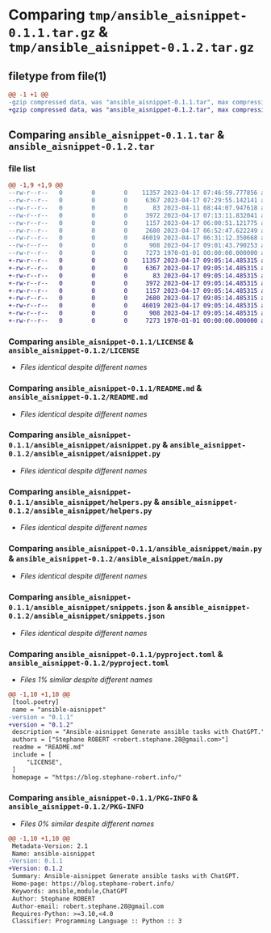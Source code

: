# Comparing `tmp/ansible_aisnippet-0.1.1.tar.gz` & `tmp/ansible_aisnippet-0.1.2.tar.gz`

## filetype from file(1)

```diff
@@ -1 +1 @@
-gzip compressed data, was "ansible_aisnippet-0.1.1.tar", max compression
+gzip compressed data, was "ansible_aisnippet-0.1.2.tar", max compression
```

## Comparing `ansible_aisnippet-0.1.1.tar` & `ansible_aisnippet-0.1.2.tar`

### file list

```diff
@@ -1,9 +1,9 @@
--rw-r--r--   0        0        0    11357 2023-04-17 07:46:59.777856 ansible_aisnippet-0.1.1/LICENSE
--rw-r--r--   0        0        0     6367 2023-04-17 07:29:55.142141 ansible_aisnippet-0.1.1/README.md
--rw-r--r--   0        0        0       83 2023-04-11 08:44:07.947618 ansible_aisnippet-0.1.1/ansible_aisnippet/__init__.py
--rw-r--r--   0        0        0     3972 2023-04-17 07:13:11.832041 ansible_aisnippet-0.1.1/ansible_aisnippet/aisnippet.py
--rw-r--r--   0        0        0     1157 2023-04-17 06:00:51.121775 ansible_aisnippet-0.1.1/ansible_aisnippet/helpers.py
--rw-r--r--   0        0        0     2680 2023-04-17 06:52:47.622249 ansible_aisnippet-0.1.1/ansible_aisnippet/main.py
--rw-r--r--   0        0        0    46019 2023-04-17 06:31:12.350668 ansible_aisnippet-0.1.1/ansible_aisnippet/snippets.json
--rw-r--r--   0        0        0      908 2023-04-17 09:01:43.790253 ansible_aisnippet-0.1.1/pyproject.toml
--rw-r--r--   0        0        0     7273 1970-01-01 00:00:00.000000 ansible_aisnippet-0.1.1/PKG-INFO
+-rw-r--r--   0        0        0    11357 2023-04-17 09:05:14.485315 ansible_aisnippet-0.1.2/LICENSE
+-rw-r--r--   0        0        0     6367 2023-04-17 09:05:14.485315 ansible_aisnippet-0.1.2/README.md
+-rw-r--r--   0        0        0       83 2023-04-17 09:05:14.485315 ansible_aisnippet-0.1.2/ansible_aisnippet/__init__.py
+-rw-r--r--   0        0        0     3972 2023-04-17 09:05:14.485315 ansible_aisnippet-0.1.2/ansible_aisnippet/aisnippet.py
+-rw-r--r--   0        0        0     1157 2023-04-17 09:05:14.485315 ansible_aisnippet-0.1.2/ansible_aisnippet/helpers.py
+-rw-r--r--   0        0        0     2680 2023-04-17 09:05:14.485315 ansible_aisnippet-0.1.2/ansible_aisnippet/main.py
+-rw-r--r--   0        0        0    46019 2023-04-17 09:05:14.485315 ansible_aisnippet-0.1.2/ansible_aisnippet/snippets.json
+-rw-r--r--   0        0        0      908 2023-04-17 09:05:14.485315 ansible_aisnippet-0.1.2/pyproject.toml
+-rw-r--r--   0        0        0     7273 1970-01-01 00:00:00.000000 ansible_aisnippet-0.1.2/PKG-INFO
```

### Comparing `ansible_aisnippet-0.1.1/LICENSE` & `ansible_aisnippet-0.1.2/LICENSE`

 * *Files identical despite different names*

### Comparing `ansible_aisnippet-0.1.1/README.md` & `ansible_aisnippet-0.1.2/README.md`

 * *Files identical despite different names*

### Comparing `ansible_aisnippet-0.1.1/ansible_aisnippet/aisnippet.py` & `ansible_aisnippet-0.1.2/ansible_aisnippet/aisnippet.py`

 * *Files identical despite different names*

### Comparing `ansible_aisnippet-0.1.1/ansible_aisnippet/helpers.py` & `ansible_aisnippet-0.1.2/ansible_aisnippet/helpers.py`

 * *Files identical despite different names*

### Comparing `ansible_aisnippet-0.1.1/ansible_aisnippet/main.py` & `ansible_aisnippet-0.1.2/ansible_aisnippet/main.py`

 * *Files identical despite different names*

### Comparing `ansible_aisnippet-0.1.1/ansible_aisnippet/snippets.json` & `ansible_aisnippet-0.1.2/ansible_aisnippet/snippets.json`

 * *Files identical despite different names*

### Comparing `ansible_aisnippet-0.1.1/pyproject.toml` & `ansible_aisnippet-0.1.2/pyproject.toml`

 * *Files 1% similar despite different names*

```diff
@@ -1,10 +1,10 @@
 [tool.poetry]
 name = "ansible-aisnippet"
-version = "0.1.1"
+version = "0.1.2"
 description = "Ansible-aisnippet Generate ansible tasks with ChatGPT."
 authors = ["Stephane ROBERT <robert.stephane.28@gmail.com>"]
 readme = "README.md"
 include = [
     "LICENSE",
 ]
 homepage = "https://blog.stephane-robert.info/"
```

### Comparing `ansible_aisnippet-0.1.1/PKG-INFO` & `ansible_aisnippet-0.1.2/PKG-INFO`

 * *Files 0% similar despite different names*

```diff
@@ -1,10 +1,10 @@
 Metadata-Version: 2.1
 Name: ansible-aisnippet
-Version: 0.1.1
+Version: 0.1.2
 Summary: Ansible-aisnippet Generate ansible tasks with ChatGPT.
 Home-page: https://blog.stephane-robert.info/
 Keywords: ansible,module,ChatGPT
 Author: Stephane ROBERT
 Author-email: robert.stephane.28@gmail.com
 Requires-Python: >=3.10,<4.0
 Classifier: Programming Language :: Python :: 3
```

